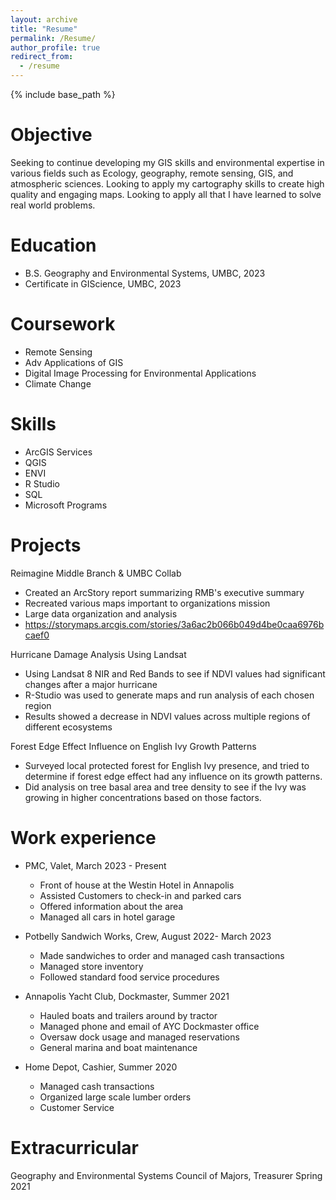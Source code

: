 ```yaml
---
layout: archive
title: "Resume"
permalink: /Resume/
author_profile: true
redirect_from:
  - /resume
---
```


{% include base_path %}

Objective
======
Seeking to continue developing my GIS skills and environmental expertise in various fields such as Ecology, geography, remote sensing, GIS, and atmospheric sciences. Looking to apply my cartography skills to create high quality and engaging maps. Looking to apply all that I have learned to solve real world problems.




Education
======
* B.S. Geography and Environmental Systems, UMBC, 2023
* Certificate in GIScience, UMBC, 2023

Coursework
======
* Remote Sensing
* Adv Applications of GIS
* Digital Image Processing for Environmental Applications
* Climate Change

Skills
======
* ArcGIS Services
* QGIS
* ENVI
* R Studio
* SQL
* Microsoft Programs

Projects
======
Reimagine Middle Branch & UMBC Collab
* Created an ArcStory report summarizing RMB's executive summary 
* Recreated various maps important to organizations mission
* Large data organization and analysis
* https://storymaps.arcgis.com/stories/3a6ac2b066b049d4be0caa6976bcaef0

Hurricane Damage Analysis Using Landsat	
*	Using Landsat 8 NIR and Red Bands to see if NDVI values had significant changes after a major hurricane
*	R-Studio was used to generate maps and run analysis of each chosen region
*	Results showed a decrease in NDVI values across multiple regions of different ecosystems

Forest Edge Effect Influence on English Ivy Growth Patterns   
*	Surveyed local protected forest for English Ivy presence, and tried to determine if forest edge effect had any influence on its growth patterns.
*	Did analysis on tree basal area and tree density to see if the Ivy was growing in higher concentrations based on those factors.

Work experience
======
* PMC, Valet, March 2023 - Present
  * Front of house at the Westin Hotel in Annapolis
  * Assisted Customers to check-in and parked cars
  * Offered information about the area 
  * Managed all cars in hotel garage


* Potbelly Sandwich Works, Crew, August 2022- March 2023
  * Made sandwiches to order and managed cash transactions
  * Managed store inventory
  * Followed standard food service procedures 

* Annapolis Yacht Club, Dockmaster, Summer 2021
  * Hauled boats and trailers around by tractor
  * Managed phone and email of AYC Dockmaster office
  * Oversaw dock usage and managed reservations
  * General marina and boat maintenance
  
* Home Depot, Cashier, Summer 2020
  * Managed cash transactions
  * Organized large scale lumber orders
  * Customer Service

Extracurricular 
======
Geography and Environmental Systems Council of Majors, Treasurer Spring 2021


  

  

